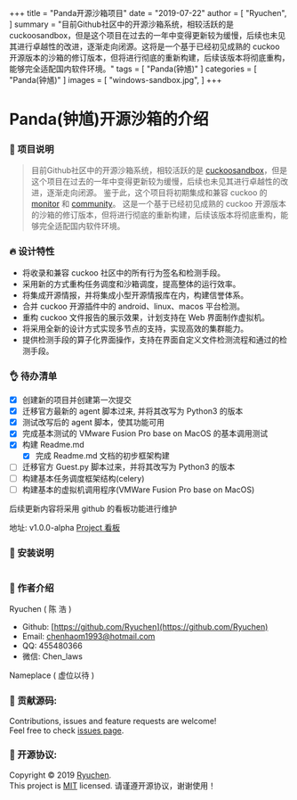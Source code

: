 +++
title = "Panda开源沙箱项目"
date = "2019-07-22"
author = [
    "Ryuchen",
]
summary = "目前Github社区中的开源沙箱系统，相较活跃的是 cuckoosandbox，但是这个项目在过去的一年中变得更新较为缓慢，后续也未见其进行卓越性的改进，逐渐走向闭源。这将是一个基于已经初见成熟的 cuckoo 开源版本的沙箱的修订版本，但将进行彻底的重新构建，后续该版本将彻底重构，能够完全适配国内软件环境。"
tags = [
    "Panda(钟馗)"
]
categories = [
    "Panda(钟馗)"
]
images = [
    "windows-sandbox.jpg",
]
+++

# Panda(钟馗)开源沙箱的介绍

<div style="margin: 0 auto;text-align: center;">
<div class="github-card" data-github="Ryuchen/Panda-Sandbox" data-width="400" data-height="304" data-theme="medium"></div>
<script src="//cdn.jsdelivr.net/github-cards/latest/widget.js"></script>
</div>

### 📎 项目说明

  > 目前Github社区中的开源沙箱系统，相较活跃的是 [cuckoosandbox](http://www.cuckoosandbox.org/)，但是这个项目在过去的一年中变得更新较为缓慢，后续也未见其进行卓越性的改进，逐渐走向闭源。
  > 鉴于此，这个项目将初期集成和兼容 cuckoo 的 [monitor](https://github.com/cuckoosandbox/monitor) 和 [community](https://github.com/cuckoosandbox/community)。
  > 这是一个基于已经初见成熟的 cuckoo 开源版本的沙箱的修订版本，但将进行彻底的重新构建，后续该版本将彻底重构，能够完全适配国内软件环境。

### 🔥 设计特性

- 将收录和兼容 cuckoo 社区中的所有行为签名和检测手段。
- 采用新的方式重构任务调度和沙箱调度，提高整体的运行效率。
- 将集成开源情报，并将集成小型开源情报库在内，构建信誉体系。
- 合并 cuckoo 开源插件中的 android、linux、macos 平台检测。
- 重构 cuckoo 文件报告的展示效果，计划支持在 Web 界面制作虚拟机。
- 将采用全新的设计方式实现多节点的支持，实现高效的集群能力。
- 提供检测手段的算子化界面操作，支持在界面自定义文件检测流程和通过的检测手段。

### 👌 待办清单

 * [x] 创建新的项目并创建第一次提交
 * [x] 迁移官方最新的 agent 脚本过来, 并将其改写为 Python3 的版本
 * [x] 测试改写后的 agent 脚本，使其功能可用
 * [x] 完成基本测试的 VMware Fusion Pro base on MacOS 的基本调用测试
 * [x] 构建 Readme.md
    * [x] 完成 Readme.md 文档的初步框架构建
 * [ ] 迁移官方 Guest.py 脚本过来，并将其改写为 Python3 的版本
 * [ ] 构建基本任务调度框架结构(celery)
 * [ ] 构建基本的虚拟机调用程序(VMWare Fusion Pro base on MacOS)
 
 后续更新内容将采用 github 的看板功能进行维护
 
 地址: v1.0.0-alpha [Project 看板](https://github.com/Ryuchen/Panda-Sandbox/projects/1)
 
### 📖 安装说明

```python

```

### 👤 作者介绍

Ryuchen ( 陈 浩 )

* Github: [https://github.com/Ryuchen](https://github.com/Ryuchen)
* Email: [chenhaom1993@hotmail.com](chenhaom1993@hotmail.com)
* QQ: 455480366
* 微信: Chen_laws

Nameplace ( 虚位以待 )

### 🤝 贡献源码:

Contributions, issues and feature requests are welcome!<br />Feel free to check [issues page](https://github.com/Ryuchen/Panda-Sandbox/issues).

### 📝 开源协议:

Copyright © 2019 [Ryuchen](https://github.com/Ryuchen).<br />
This project is [MIT](https://github.com/Ryuchen/Panda-Sandbox/raw/master/LICENSE) licensed.
请谨遵开源协议，谢谢使用！
